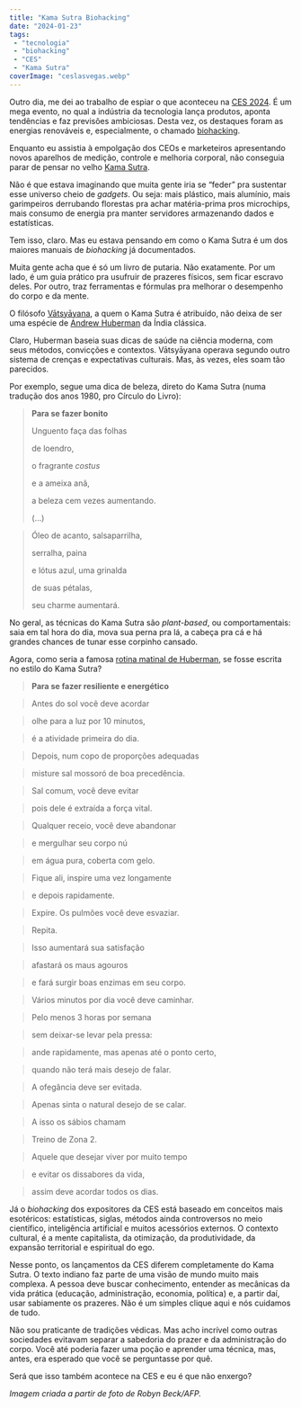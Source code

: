 ```yaml
---
title: "Kama Sutra Biohacking"
date: "2024-01-23"
tags: 
 - "tecnologia"
 - "biohacking"
 - "CES"
 - "Kama Sutra"
coverImage: "ceslasvegas.webp"
---
```


Outro dia, me dei ao trabalho de espiar o que aconteceu na [CES 2024](https://www.ces.tech/). É um mega evento, no qual a indústria da tecnologia lança produtos, aponta tendências e faz previsões ambiciosas. Desta vez, os destaques foram as energias renováveis e, especialmente, o chamado [biohacking](https://en.wikipedia.org/wiki/Do-it-yourself_biology).

Enquanto eu assistia à empolgação dos CEOs e marketeiros apresentando novos aparelhos de medição, controle e melhoria corporal, não conseguia parar de pensar no velho [Kama Sutra](https://en.wikipedia.org/wiki/Kama_Sutra).

Não é que estava imaginando que muita gente iria se “feder” pra sustentar esse universo cheio de _gadgets_. Ou seja: mais plástico, mais alumínio, mais garimpeiros derrubando florestas pra achar matéria-prima pros microchips, mais consumo de energia pra manter servidores armazenando dados e estatísticas.

Tem isso, claro. Mas eu estava pensando em como o Kama Sutra é um dos maiores manuais de _biohacking_ já documentados.

Muita gente acha que é só um livro de putaria. Não exatamente. Por um lado, é um guia prático pra usufruir de prazeres físicos, sem ficar escravo deles. Por outro, traz ferramentas e fórmulas pra melhorar o desempenho do corpo e da mente.

O filósofo [Vātsyāyana](https://en.wikipedia.org/wiki/V%C4%81tsy%C4%81yana), a quem o Kama Sutra é atribuído, não deixa de ser uma espécie de [Andrew Huberman](https://www.hubermanlab.com/) da Índia clássica.

Claro, Huberman baseia suas dicas de saúde na ciência moderna, com seus métodos, convicções e contextos. Vātsyāyana operava segundo outro sistema de crenças e expectativas culturais. Mas, às vezes, eles soam tão parecidos.

Por exemplo, segue uma dica de beleza, direto do Kama Sutra (numa tradução dos anos 1980, pro Círculo do Livro):

> **Para se fazer bonito**
> 
> Unguento faça das folhas
> 
> de loendro,
> 
> o fragrante _costus_
> 
> e a ameixa anã,
> 
> a beleza cem vezes aumentando.
> 
> (...)

> Óleo de acanto, salsaparrilha,
> 
> serralha, paina 
> 
> e lótus azul, uma grinalda
> 
> de suas pétalas,
> 
> seu charme aumentará.

No geral, as técnicas do Kama Sutra são _plant-based_, ou comportamentais: saia em tal hora do dia, mova sua perna pra lá, a cabeça pra cá e há grandes chances de tunar esse corpinho cansado.

Agora, como seria a famosa [rotina matinal de Huberman](https://www.youtube.com/watch?v=NQjcCbEyHpI), se fosse escrita no estilo do Kama Sutra?

> **Para se fazer resiliente e energético**

> Antes do sol você deve acordar

> olhe para a luz por 10 minutos,

> é a atividade primeira do dia.

> Depois, num copo de proporções adequadas

> misture sal mossoró de boa precedência.

> Sal comum, você deve evitar

> pois dele é extraída a força vital.

> Qualquer receio, você deve abandonar

> e mergulhar seu corpo nú

> em água pura, coberta com gelo.

> Fique ali, inspire uma vez longamente

> e depois rapidamente.

> Expire. Os pulmões você deve esvaziar.

> Repita.

> Isso aumentará sua satisfação

> afastará os maus agouros

> e fará surgir boas enzimas em seu corpo.

> Vários minutos por dia você deve caminhar.

> Pelo menos 3 horas por semana

> sem deixar-se levar pela pressa:

> ande rapidamente, mas apenas até o ponto certo,

> quando não terá mais desejo de falar.

> A ofegância deve ser evitada.

> Apenas sinta o natural desejo de se calar.

> A isso os sábios chamam

> Treino de Zona 2.

> Aquele que desejar viver por muito tempo

> e evitar os dissabores da vida,

> assim deve acordar todos os dias.

Já o _biohacking_ dos expositores da CES está baseado em conceitos mais esotéricos: estatísticas, siglas, métodos ainda controversos no meio científico, inteligência artificial e muitos acessórios externos. O contexto cultural, é a mente capitalista, da otimização, da produtividade, da expansão territorial e espiritual do ego.

Nesse ponto, os lançamentos da CES diferem completamente do Kama Sutra. O texto indiano faz parte de uma visão de mundo muito mais complexa. A pessoa deve buscar conhecimento, entender as mecânicas da vida prática (educação, administração, economia, política) e, a partir daí, usar sabiamente os prazeres. Não é um simples clique aqui e nós cuidamos de tudo.

Não sou praticante de tradições védicas. Mas acho incrível como outras sociedades evitavam separar a sabedoria do prazer e da administração do corpo. Você até poderia fazer uma poção e aprender uma técnica, mas, antes, era esperado que você se perguntasse por quê.

Será que isso também acontece na CES e eu é que não enxergo?

_Imagem criada a partir de foto de Robyn Beck/AFP._
